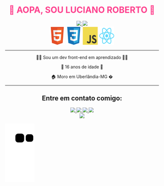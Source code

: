  <h1 align="center" style="color:#fe428e;">🎂 AOPA, SOU LUCIANO ROBERTO 🎂</h1>
 
 <div align="center">
  <a href="https://github.com/anuraghazra/github-readme-stats">
   <img src="https://github-readme-stats.vercel.app/api?username=Luciano749&theme=radical" />
  </a>
  <a href="https://github.com/anuraghazra/github-readme-stats">
   <img height="195px" src="https://github-readme-stats.vercel.app/api/top-langs/?username=Luciano749&theme=radical" />
  </a>
 </div>
 
 <div align="center">
  <img width="50" height="60" src="https://raw.githubusercontent.com/devicons/devicon/9f4f5cdb393299a81125eb5127929ea7bfe42889/icons/html5/html5-original.svg"                       alt="html">
  <img width="50" height="60"src="https://raw.githubusercontent.com/devicons/devicon/9f4f5cdb393299a81125eb5127929ea7bfe42889/icons/css3/css3-original.svg"alt="css">
  <img width="50" height="60" src="https://raw.githubusercontent.com/devicons/devicon/9f4f5cdb393299a81125eb5127929ea7bfe42889/icons/javascript/javascript-original.svg" alt="js">
  <img width="50" height="60" src="https://raw.githubusercontent.com/devicons/devicon/9f4f5cdb393299a81125eb5127929ea7bfe42889/icons/react/react-original.svg"                       alt="react">
 </div>
 
 <hr>
 
 <div align="center">
  <p>👨‍🎓 Sou um dev front-end em aprendizado 👨‍🎓</p>
  <p>🎂 16 anos de idade 🎂</p>
  <p>🏠 Moro em Uberlândia-MG �</p>
 </div>
 
 <hr>
 
 <div align="center">
  <h2 align="center">Entre em contato comigo:</h2>
 
  <a href="mailto:lucianoroberto671@gmail.com" target="_blank">
   <img src="https://img.shields.io/badge/Gmail-D14836?style=for-the-badge&logo=gmail&logoColor=white" target="_blank">
  </a>
  <a href="https://wa.me/5534992044919" target="_blank">
   <img src="https://img.shields.io/badge/WhatsApp-25D366?style=for-the-badge&logo=whatsapp&logoColor=white" target="_blank">
  </a>
  <a href="https://www.facebook.com/luciano.monteiro.397" target="_blank">
   <img src="https://img.shields.io/badge/Facebook-1877F2?style=for-the-badge&logo=facebook&logoColor=white" target="_blank">
  </a>
  <a href="https://www.instagram.com/luciano.monteiro.397/" target="_blank">
   <img src="https://img.shields.io/badge/Instagram-E4405F?style=for-the-badge&logo=instagram&logoColor=white" target="_blank">
  </a>
 </div>
 
 <div align="center"> <img src="https://quotes-github-readme.vercel.app/api?type=horizontal)](https://github.com/piyushsuthar/github-readme-quotes"> </div>
 
 ![Snake animation](https://github.com/rafaballerini/rafaballerini/blob/output/github-contribution-grid-snake.svg)



    
    
    
  


